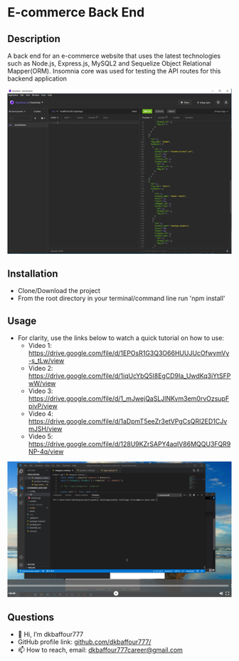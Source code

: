# E-commerce Back End


## Description 

  A back end for an e-commerce website that uses the latest technologies
  such as Node.js, Express.js, MySQL2 and Sequelize Object Relational Mapper(ORM).
  Insomnia core was used for testing the API routes for this backend application

!['app'](assets/images/app.PNG) 
  

## Installation

  - Clone/Download the project
  - From the root directory in your terminal/command line run 'npm install'
  
## Usage 
  
  - For clarity, use the links below to watch a quick tutorial on how to use:
    - Video 1: https://drive.google.com/file/d/1EPOsR1G3Q3O66HUUJUcOfwymVy-s_tLw/view
    - Video 2: https://drive.google.com/file/d/1iqUcYbQ5I8EgCD9Ia_UwdKq3iYtSFPwW/view
    - Video 3: https://drive.google.com/file/d/1_mJwejQaSLJlNKvm3em0rvOzsupFpivP/view
    - Video 4: https://drive.google.com/file/d/1aDpmT5eeZr3etVPgCsQRI2ED1CJvmJSH/view
    - Video 5: https://drive.google.com/file/d/128U9KZrSAPY4aqIV86MQQU3FQR9NP-4q/view
  
!['tutorial'](assets/images/tutorial.PNG)

## Questions
  - 👋 Hi, I’m dkbaffour777
  - GitHub profile link: [github.com/dkbaffour777/](https://github.com/dkbaffour777/)
  - 📫 How to reach, email: dkbaffour777career@gmail.com
